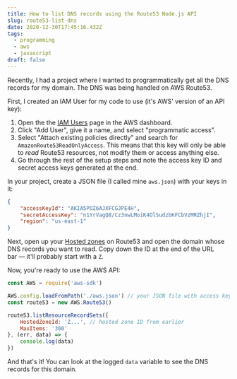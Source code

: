 ```yaml
---
title: How to list DNS records using the Route53 Node.js API
slug: route53-list-dns
date: 2020-12-30T17:45:16.432Z
tags:
  - programming
  - aws
  - javascript
draft: false
---
```

Recently, I had a project where I wanted to programmatically get all the DNS records for my domain. The DNS was being handled on AWS Route53. 

First, I created an IAM User for my code to use (it's AWS' version of an API key): 

1. Open the the [IAM Users](https://console.aws.amazon.com/iam/home#/users) page in the AWS dashboard. 
2. Click "Add User", give it a name, and select "programmatic access". 
3. Select "Attach existing policies directly" and search for `AmazonRoute53ReadOnlyAccess`. This means that this key will only be able to _read_ Route53 resources, not modify them or access anything else. 
4. Go through the rest of the setup steps and note the access key ID and secret access keys generated at the end. 

In your project, create a JSON file (I called mine `aws.json`) with your keys in it: 

```json
{
    "accessKeyId": "AKIA5POZ6AJXFCGJPE4H",
    "secretAccessKey": "n1YrVagQ8/Cz3nwLMoiK4OlSudzbKFCbVzMRZhjI",
    "region": "us-east-1"
}
```

Next, open up your [Hosted zones](https://console.aws.amazon.com/route53/v2/hostedzones#) on Route53 and open the domain whose DNS records you want to read. Copy down the ID at the end of the URL bar — it'll probably start with a `Z`. 

Now, you're ready to use the AWS API: 

```javascript
const AWS = require('aws-sdk')

AWS.config.loadFromPath('./aws.json') // your JSON file with access keys
const route53 = new AWS.Route53()

route53.listResourceRecordSets({
    HostedZoneId: 'Z...', // hosted zone ID from earlier
    MaxItems: '300'
}, (err, data) => {
    console.log(data)
})
```

And that's it! You can look at the logged `data` variable to see the DNS records for this domain. 